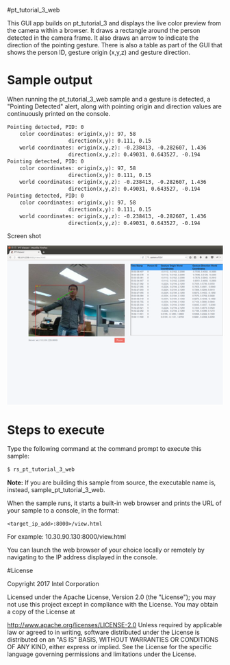 #pt_tutorial_3_web

This GUI app builds on pt_tutorial_3 and displays the live color preview from the camera within a browser. It draws a rectangle around the person detected in the camera frame. It also draws an arrow to indicate the direction of the pointing gesture. There is also a table as part of the GUI that shows the person ID, gesture origin (x,y,z) and gesture direction.

# Sample output

When running the pt_tutorial_3_web sample and a gesture is detected, a "Pointing Detected" alert, along with pointing origin and direction values are continuously printed on the console.

```
Pointing detected, PID: 0
    color coordinates: origin(x,y): 97, 58
                    direction(x,y): 0.111, 0.15
    world coordinates: origin(x,y,z): -0.238413, -0.282607, 1.436
                    direction(x,y,z): 0.49031, 0.643527, -0.194
Pointing detected, PID: 0
    color coordinates: origin(x,y): 97, 58
                    direction(x,y): 0.111, 0.15
    world coordinates: origin(x,y,z): -0.238413, -0.282607, 1.436
                    direction(x,y,z): 0.49031, 0.643527, -0.194
Pointing detected, PID: 0
    color coordinates: origin(x,y): 97, 58
                    direction(x,y): 0.111, 0.15
    world coordinates: origin(x,y,z): -0.238413, -0.282607, 1.436
                    direction(x,y,z): 0.49031, 0.643527, -0.194
```

Screen shot

![Image](./docs/pt_gui_tutorial_3.png?raw=true)


# Steps to execute

Type the following command at the command prompt to execute this sample:

```bash
$ rs_pt_tutorial_3_web
```

**Note:** If you are building this sample from source, the executable name is, instead, sample_pt_tutorial_3_web.

When the sample runs, it starts a built-in web browser and prints the URL of your sample to a console, in the format:   
    
    <target_ip_add>:8000>/view.html

For example:  10.30.90.130:8000/view.html

You can launch the web browser of your choice locally or remotely by navigating to the IP address displayed in the console.

#License

Copyright 2017 Intel Corporation

Licensed under the Apache License, Version 2.0 (the "License"); you may not use this project except in compliance with the License. You may obtain a copy of the License at

http://www.apache.org/licenses/LICENSE-2.0 Unless required by applicable law or agreed to in writing, software distributed under the License is distributed on an "AS IS" BASIS, WITHOUT WARRANTIES OR CONDITIONS OF ANY KIND, either express or implied. See the License for the specific language governing permissions and limitations under the License.

